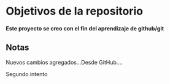 # Objetivos de la repositorio

#### Este proyecto se creo con el fin del aprendizaje de github/git

## Notas

Nuevos cambios agregados...Desde GitHub....

Segundo intento
